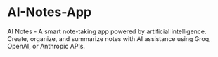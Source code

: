 # AI-Notes-App
AI Notes - A smart note-taking app powered by artificial intelligence.  Create, organize, and summarize notes with AI assistance using Groq, OpenAI, or Anthropic APIs.
